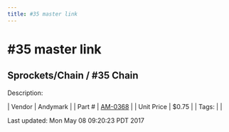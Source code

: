 ```yaml
---
title: #35 master link
---
```


# #35 master link
## Sprockets/Chain / #35 Chain
Description: 	 

| Vendor | Andymark | 
| Part # | [AM-0368](http://www.andymark.com/product-p/am-0368.htm) | 
| Unit Price | $0.75 | 
| Tags: |  | 

Last updated: Mon May 08 09:20:23 PDT 2017